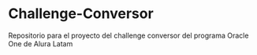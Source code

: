 # Challenge-Conversor
Repositorio para el proyecto del challenge conversor del programa Oracle One de Alura Latam
